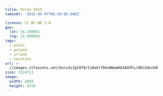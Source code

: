 ```yaml
---
title: Polen 2015
takenAt: '2015-09-07T06:56:05.000Z'

license: CC BY-ND 3.0
geo:
  lat: 54.100941
  lng: 22.090984
tags:
  - polen
  - poland
  - urlaub
  - vacation
url: >-
  //images.ctfassets.net/bncv3c2gt878/1i0aklfD4xWWamKb3AXVFs/d021bbcb80ec1753f15047fe69cafa49/polen-2015_25862557111_o
size: 3224713
image:
  width: 2868
  height: 4310
---
```

